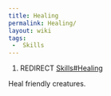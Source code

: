 ```yaml
---
title: Healing
permalink: Healing/
layout: wiki
tags:
 -  Skills
---
```


1.  REDIRECT [Skills\#Healing](/keeperrl_wiki/Skills#Healing "wikilink")

Heal friendly creatures.
